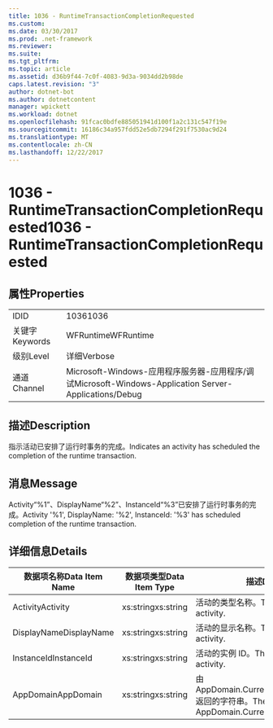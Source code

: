 ```yaml
---
title: 1036 - RuntimeTransactionCompletionRequested
ms.custom: 
ms.date: 03/30/2017
ms.prod: .net-framework
ms.reviewer: 
ms.suite: 
ms.tgt_pltfrm: 
ms.topic: article
ms.assetid: d36b9f44-7c0f-4083-9d3a-9034dd2b98de
caps.latest.revision: "3"
author: dotnet-bot
ms.author: dotnetcontent
manager: wpickett
ms.workload: dotnet
ms.openlocfilehash: 91fcac0bdfe885051941d100f1a2c131c547f19e
ms.sourcegitcommit: 16186c34a957fdd52e5db7294f291f7530ac9d24
ms.translationtype: MT
ms.contentlocale: zh-CN
ms.lasthandoff: 12/22/2017
---
```

# <a name="1036---runtimetransactioncompletionrequested"></a><span data-ttu-id="29ec5-102">1036 - RuntimeTransactionCompletionRequested</span><span class="sxs-lookup"><span data-stu-id="29ec5-102">1036 - RuntimeTransactionCompletionRequested</span></span>
## <a name="properties"></a><span data-ttu-id="29ec5-103">属性</span><span class="sxs-lookup"><span data-stu-id="29ec5-103">Properties</span></span>  
  
|||  
|-|-|  
|<span data-ttu-id="29ec5-104">ID</span><span class="sxs-lookup"><span data-stu-id="29ec5-104">ID</span></span>|<span data-ttu-id="29ec5-105">1036</span><span class="sxs-lookup"><span data-stu-id="29ec5-105">1036</span></span>|  
|<span data-ttu-id="29ec5-106">关键字</span><span class="sxs-lookup"><span data-stu-id="29ec5-106">Keywords</span></span>|<span data-ttu-id="29ec5-107">WFRuntime</span><span class="sxs-lookup"><span data-stu-id="29ec5-107">WFRuntime</span></span>|  
|<span data-ttu-id="29ec5-108">级别</span><span class="sxs-lookup"><span data-stu-id="29ec5-108">Level</span></span>|<span data-ttu-id="29ec5-109">详细</span><span class="sxs-lookup"><span data-stu-id="29ec5-109">Verbose</span></span>|  
|<span data-ttu-id="29ec5-110">通道</span><span class="sxs-lookup"><span data-stu-id="29ec5-110">Channel</span></span>|<span data-ttu-id="29ec5-111">Microsoft-Windows-应用程序服务器-应用程序/调试</span><span class="sxs-lookup"><span data-stu-id="29ec5-111">Microsoft-Windows-Application Server-Applications/Debug</span></span>|  
  
## <a name="description"></a><span data-ttu-id="29ec5-112">描述</span><span class="sxs-lookup"><span data-stu-id="29ec5-112">Description</span></span>  
 <span data-ttu-id="29ec5-113">指示活动已安排了运行时事务的完成。</span><span class="sxs-lookup"><span data-stu-id="29ec5-113">Indicates an activity has scheduled the completion of the runtime transaction.</span></span>  
  
## <a name="message"></a><span data-ttu-id="29ec5-114">消息</span><span class="sxs-lookup"><span data-stu-id="29ec5-114">Message</span></span>  
 <span data-ttu-id="29ec5-115">Activity“%1”、DisplayName“%2”、InstanceId“%3”已安排了运行时事务的完成。</span><span class="sxs-lookup"><span data-stu-id="29ec5-115">Activity '%1', DisplayName: '%2', InstanceId: '%3' has scheduled completion of the runtime transaction.</span></span>  
  
## <a name="details"></a><span data-ttu-id="29ec5-116">详细信息</span><span class="sxs-lookup"><span data-stu-id="29ec5-116">Details</span></span>  
  
|<span data-ttu-id="29ec5-117">数据项名称</span><span class="sxs-lookup"><span data-stu-id="29ec5-117">Data Item Name</span></span>|<span data-ttu-id="29ec5-118">数据项类型</span><span class="sxs-lookup"><span data-stu-id="29ec5-118">Data Item Type</span></span>|<span data-ttu-id="29ec5-119">描述</span><span class="sxs-lookup"><span data-stu-id="29ec5-119">Description</span></span>|  
|--------------------|--------------------|-----------------|  
|<span data-ttu-id="29ec5-120">Activity</span><span class="sxs-lookup"><span data-stu-id="29ec5-120">Activity</span></span>|<span data-ttu-id="29ec5-121">xs:string</span><span class="sxs-lookup"><span data-stu-id="29ec5-121">xs:string</span></span>|<span data-ttu-id="29ec5-122">活动的类型名称。</span><span class="sxs-lookup"><span data-stu-id="29ec5-122">The type name of the activity.</span></span>|  
|<span data-ttu-id="29ec5-123">DisplayName</span><span class="sxs-lookup"><span data-stu-id="29ec5-123">DisplayName</span></span>|<span data-ttu-id="29ec5-124">xs:string</span><span class="sxs-lookup"><span data-stu-id="29ec5-124">xs:string</span></span>|<span data-ttu-id="29ec5-125">活动的显示名称。</span><span class="sxs-lookup"><span data-stu-id="29ec5-125">The display name of the activity.</span></span>|  
|<span data-ttu-id="29ec5-126">InstanceId</span><span class="sxs-lookup"><span data-stu-id="29ec5-126">InstanceId</span></span>|<span data-ttu-id="29ec5-127">xs:string</span><span class="sxs-lookup"><span data-stu-id="29ec5-127">xs:string</span></span>|<span data-ttu-id="29ec5-128">活动的实例 ID。</span><span class="sxs-lookup"><span data-stu-id="29ec5-128">The instance id of the activity.</span></span>|  
|<span data-ttu-id="29ec5-129">AppDomain</span><span class="sxs-lookup"><span data-stu-id="29ec5-129">AppDomain</span></span>|<span data-ttu-id="29ec5-130">xs:string</span><span class="sxs-lookup"><span data-stu-id="29ec5-130">xs:string</span></span>|<span data-ttu-id="29ec5-131">由 AppDomain.CurrentDomain.FriendlyName 返回的字符串。</span><span class="sxs-lookup"><span data-stu-id="29ec5-131">The string returned by AppDomain.CurrentDomain.FriendlyName.</span></span>|
